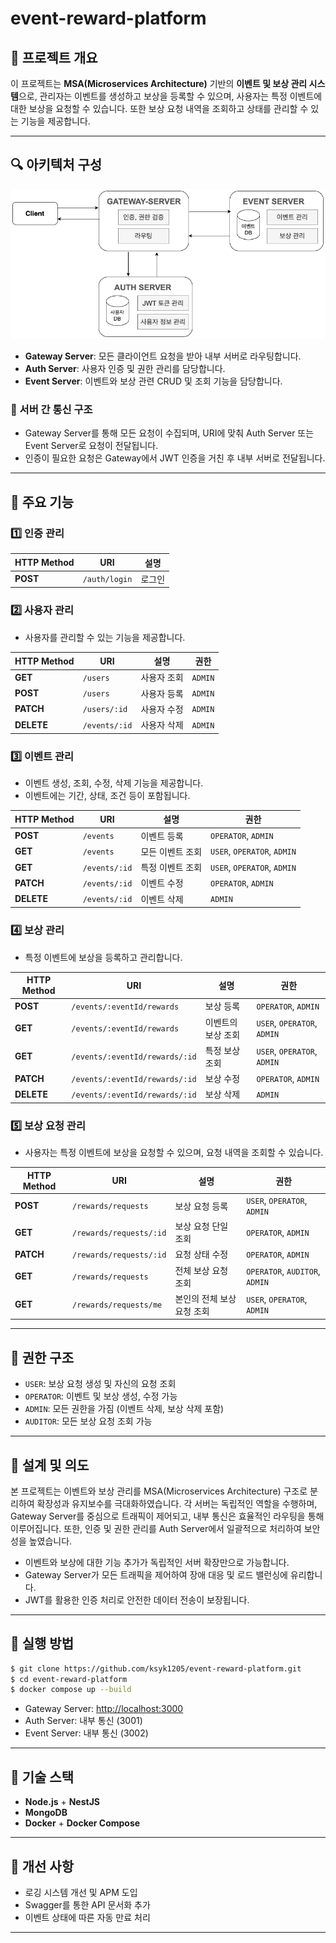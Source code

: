 # event-reward-platform

## 📌 프로젝트 개요

이 프로젝트는 **MSA(Microservices Architecture)** 기반의 **이벤트 및 보상 관리 시스템**으로, 관리자는 이벤트를 생성하고 보상을 등록할 수 있으며, 사용자는 특정 이벤트에 대한 보상을 요청할 수 있습니다. 또한 보상 요청 내역을 조회하고 상태를 관리할 수 있는 기능을 제공합니다.

---

## 🔍 아키텍처 구성

![이벤트-보상관리-아키텍처](image/이벤트-보상관리-아키텍처.png)

* **Gateway Server**: 모든 클라이언트 요청을 받아 내부 서버로 라우팅합니다.
* **Auth Server**: 사용자 인증 및 권한 관리를 담당합니다.
* **Event Server**: 이벤트와 보상 관련 CRUD 및 조회 기능을 담당합니다.

### 📌 서버 간 통신 구조

* Gateway Server를 통해 모든 요청이 수집되며, URI에 맞춰 Auth Server 또는 Event Server로 요청이 전달됩니다.
* 인증이 필요한 요청은 Gateway에서 JWT 인증을 거친 후 내부 서버로 전달됩니다.

---

## 📂 주요 기능

### 1️⃣ 인증 관리

| HTTP Method | URI | 설명 |       
| --- | --- |-----------| 
| **POST** | `/auth/login` | 로그인      | 


### 2️⃣ 사용자 관리

* 사용자를 관리할 수 있는 기능을 제공합니다.

| HTTP Method | URI           | 설명     | 권한 |
|-------------|---------------|--------| --- |
| **GET**     | `/users`      | 사용자 조회 |  `ADMIN` |
| **POST**    | `/users`      | 사용자 등록 |  `ADMIN` |
| **PATCH**   | `/users/:id`  | 사용자 수정 |  `ADMIN` |
| **DELETE**  | `/events/:id` | 사용자 삭제 | `ADMIN` |


### 3️⃣ 이벤트 관리

* 이벤트 생성, 조회, 수정, 삭제 기능을 제공합니다.
* 이벤트에는 기간, 상태, 조건 등이 포함됩니다.

| HTTP Method | URI | 설명 | 권한 |
| --- | --- | --- | --- |
| **POST** | `/events` | 이벤트 등록 | `OPERATOR`, `ADMIN` |
| **GET** | `/events` | 모든 이벤트 조회 | `USER`, `OPERATOR`, `ADMIN` |
| **GET** | `/events/:id` | 특정 이벤트 조회 | `USER`, `OPERATOR`, `ADMIN` |
| **PATCH** | `/events/:id` | 이벤트 수정 | `OPERATOR`, `ADMIN` |
| **DELETE** | `/events/:id` | 이벤트 삭제 | `ADMIN` |

### 4️⃣ 보상 관리

* 특정 이벤트에 보상을 등록하고 관리합니다.

| HTTP Method | URI | 설명 | 권한 |
| --- | --- | --- | --- |
| **POST** | `/events/:eventId/rewards` | 보상 등록 | `OPERATOR`, `ADMIN` |
| **GET** | `/events/:eventId/rewards` | 이벤트의 보상 조회 | `USER`, `OPERATOR`, `ADMIN` |
| **GET** | `/events/:eventId/rewards/:id` | 특정 보상 조회 | `USER`, `OPERATOR`, `ADMIN` |
| **PATCH** | `/events/:eventId/rewards/:id` | 보상 수정 | `OPERATOR`, `ADMIN` |
| **DELETE** | `/events/:eventId/rewards/:id` | 보상 삭제 | `ADMIN` |

### 5️⃣ 보상 요청 관리

* 사용자는 특정 이벤트에 보상을 요청할 수 있으며, 요청 내역을 조회할 수 있습니다.

| HTTP Method | URI | 설명 | 권한 |
| --- | --- | --- | --- |
| **POST** | `/rewards/requests` | 보상 요청 등록 | `USER`, `OPERATOR`, `ADMIN` |
| **GET** | `/rewards/requests/:id` | 보상 요청 단일 조회 | `OPERATOR`, `ADMIN` |
| **PATCH** | `/rewards/requests/:id` | 요청 상태 수정 | `OPERATOR`, `ADMIN` |
| **GET** | `/rewards/requests` | 전체 보상 요청 조회 | `OPERATOR`, `AUDITOR`, `ADMIN` |
| **GET** | `/rewards/requests/me` | 본인의 전체 보상 요청 조회 | `USER`, `OPERATOR`, `ADMIN` |

---

## 🔐 권한 구조

* `USER`: 보상 요청 생성 및 자신의 요청 조회
* `OPERATOR`: 이벤트 및 보상 생성, 수정 가능
* `ADMIN`: 모든 권한을 가짐 (이벤트 삭제, 보상 삭제 포함)
* `AUDITOR`: 모든 보상 요청 조회 가능

----


## 📌 설계 및 의도

본 프로젝트는 이벤트와 보상 관리를 MSA(Microservices Architecture) 구조로 분리하여 확장성과 유지보수를 극대화하였습니다.
각 서버는 독립적인 역할을 수행하며, Gateway Server를 중심으로 트래픽이 제어되고, 내부 통신은 효율적인 라우팅을 통해 이루어집니다.
또한, 인증 및 권한 관리를 Auth Server에서 일괄적으로 처리하여 보안성을 높였습니다.

* 이벤트와 보상에 대한 기능 추가가 독립적인 서버 확장만으로 가능합니다.
* Gateway Server가 모든 트래픽을 제어하여 장애 대응 및 로드 밸런싱에 유리합니다.
* JWT를 활용한 인증 처리로 안전한 데이터 전송이 보장됩니다.


---

## 📌 실행 방법

```bash
$ git clone https://github.com/ksyk1205/event-reward-platform.git
$ cd event-reward-platform
$ docker compose up --build
```

* Gateway Server: [http://localhost:3000](http://localhost:3000)
* Auth Server: 내부 통신 (3001)
* Event Server: 내부 통신 (3002)

---

## 📌 기술 스택

* **Node.js** + **NestJS**
* **MongoDB**
* **Docker** + **Docker Compose**

---

## 📌 개선 사항

* 로깅 시스템 개선 및 APM 도입
* Swagger를 통한 API 문서화 추가
* 이벤트 상태에 따른 자동 만료 처리

---
